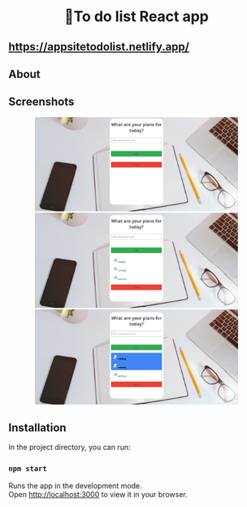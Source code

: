 <h1 align="center">📝To do list React app</h1>

## https://appsitetodolist.netlify.app/
## About
## Screenshots
<p align="center">
<img src="./screen1.png" width="400px" />
<img src="./screen2.png" width="400px" />
<img src="./screen3.png" width="400px" />

</p>



## Installation

In the project directory, you can run:

### `npm start`

Runs the app in the development mode.\
Open [http://localhost:3000](http://localhost:3000) to view it in your browser.

